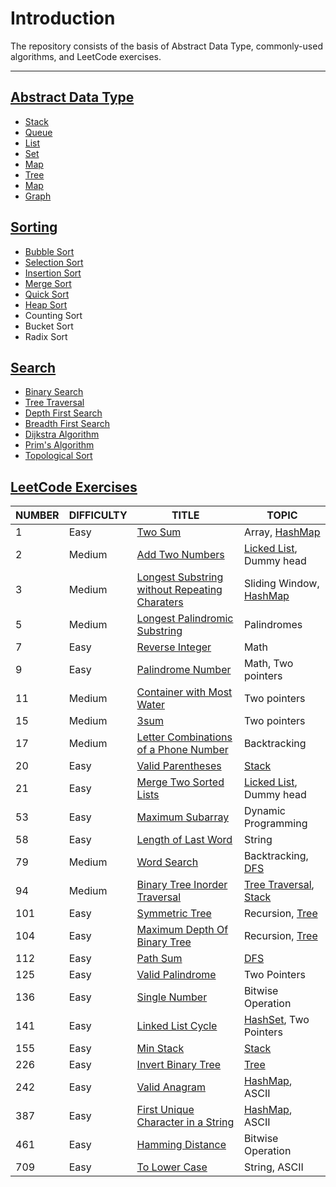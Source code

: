 # Introduction

The repository consists of the basis of Abstract Data Type, commonly-used algorithms, and LeetCode exercises.

---

## [Abstract Data Type](Abstract-Data-Type/)

-   [Stack](Algorithms/Abstract-Data-Type/Stack/)
-   [Queue](Algorithms/Abstract-Data-Type/Queue/)
-   [List](Algorithms/Abstract-Data-Type/List/)
-   [Set](Algorithms/Abstract-Data-Type/Set/)
-   [Map](Algorithms/Abstract-Data-Type/Map)
-   [Tree](Algorithms/Abstract-Data-Type/Tree)
-   [Map](Algorithms/Abstract-Data-Type/Map)
-   [Graph](Algorithms/Abstract-Data-Type/Graph/)

## [Sorting](Sorting/)

-   [Bubble Sort](Algorithms/Sorting/README.md/#Bubble-Sort)
-   [Selection Sort](Algorithms/Sorting/README.md/#Selection-Sort)
-   [Insertion Sort](Algorithms/Sorting/README.md/#Insertion-Sort)
-   [Merge Sort](Algorithms/Sorting/README.md/#Merge-Sort)
-   [Quick Sort](Algorithms/Sorting/README.md/#Quick-Sort)
-   [Heap Sort](Algorithms/Sorting/README.md/#Heap-Sort)
-   Counting Sort
-   Bucket Sort
-   Radix Sort

## [Search](Search/)

-   [Binary Search](Algorithms/Search/README.md/#Binary-Search)
-   [Tree Traversal](Algorithms/Search/README.md/#Tree-Traversal)
-   [Depth First Search](Algorithms/Search/README.md/#Depth-First-Search)
-   [Breadth First Search](Algorithms/Search/README.md/#Breadth-First-Search)
-   [Dijkstra Algorithm](Algorithms/Search/README.md/#Dijkstra-Alogrithm)
-   [Prim's Algorithm](Algorithms/Search/README.md/#Prim's-Algorithm)
-   [Topological Sort](Algorithms/Search/README.md/#Topological-Sort)

## [LeetCode Exercises](LeetCode-Exercises/)

| NUMBER | DIFFICULTY | TITLE                                                        | TOPIC                                                        |
| ------ | ---------- | ------------------------------------------------------------ | ------------------------------------------------------------ |
| 1      | Easy       | [Two Sum](LeetCode-Exercises/01-Two-Sum/)                    | Array, [HashMap](Algorithms/Abstract-Data-Type/Map/)         |
| 2      | Medium     | [Add Two Numbers](LeetCode-Exercises/02-Add-Two-Numbers/)    | [Licked List](Algorithms/Abstract-Data-Type/List/LinkedList.md), Dummy head |
| 3      | Medium     | [Longest Substring without Repeating Charaters](LeetCode-Exercises/03-Longest-Substring-Without-Repeating-Char/) | Sliding Window, [HashMap](Algorithms/Abstract-Data-Type/Map/) |
| 5      | Medium     | [Longest Palindromic Substring](LeetCode-Exercises/05-Longest-Palindromic-Substring/) | Palindromes                                                  |
| 7      | Easy       | [Reverse Integer](LeetCode-Exercises/07-Reverse-Integer/)    | Math                                                         |
| 9      | Easy       | [Palindrome Number](LeetCode-Exercises/09-Palindrome-Number/) | Math, Two pointers                                           |
| 11     | Medium     | [Container with Most Water](LeetCode-Exercises/11-Container-with-Most-Water/) | Two pointers                                                 |
| 15     | Medium     | [3sum](LeetCode-Exercises/15-3sum/)                          | Two pointers                                                 |
| 17     | Medium     | [Letter Combinations of a Phone Number](LeetCode-Exercises/17-Letter-Combinations-Phone-Number) | Backtracking                                                 |
| 20     | Easy       | [Valid Parentheses](LeetCode-Exercises/20-Valid-Parentheses/) | [Stack](Algorithms/Abstract-Data-Type/Stack/)                |
| 21     | Easy       | [Merge Two Sorted Lists](LeetCode-Exercises/21-Merge-Two-Sorted-Lists/) | [Licked List](Algorithms/Abstract-Data-Type/List/LinkedList.md), Dummy head |
| 53     | Easy       | [Maximum Subarray](LeetCode-Exercises/53-Maximum-Subarray/)  | Dynamic Programming                                          |
| 58     | Easy       | [Length of Last Word](LeetCode-Exercises/58-Length-Of-Last-Word/) | String                                                       |
| 79     | Medium     | [Word Search](LeetCode-Exercises/79-Word-Search/)            | Backtracking, [DFS](Algorithms/Search/README.md/#Depth-First-Search) |
| 94     | Medium     | [Binary Tree Inorder Traversal](LeetCode-Exercises/94-Binary-Tree-Inorder-Traversal) | [Tree Traversal](Algorithm/Search/#Tree-Traversal), [Stack](Algorithms/Abstract-Data-Type/Stack/) |
| 101    | Easy       | [Symmetric Tree](LeetCode-Exercises/101-Symmetric-Tree/)     | Recursion, [Tree](Algorithms/Abstract-Data-Type/Tree/)       |
| 104    | Easy       | [Maximum Depth Of Binary Tree](LeetCode-Exercises/104-Maximum-Depth-Of-Binary-Tree/) | Recursion, [Tree](Algorithms/Abstract-Data-Type/Tree/)       |
| 112    | Easy       | [Path Sum](LeetCode-Exercises/112-Path-Sum/)                 | [DFS](Algorithms/Search/README.md/#Depth-First-Search)       |
| 125    | Easy       | [Valid Palindrome](LeetCode-Exercises/125-Valid-Palindrome/) | Two Pointers                                                 |
| 136    | Easy       | [Single Number](leetCode-Exercises/136-Single-Number)        | Bitwise Operation                                            |
| 141    | Easy       | [Linked List Cycle](LeetCode-Exercises/141-Linked-List-Cycle/) | [HashSet](Algorithms/Abstract-Data-Type/Set/), Two Pointers  |
| 155    | Easy       | [Min Stack](LeetCode-Exercises/155-Min-Stack/)               | [Stack](Algorithms/Abstract-Data-Type/Stack/)                |
| 226    | Easy       | [Invert Binary Tree](LeetCode-Exercises/226-Invert-Binary-Tree/) | [Tree](Algorithms/Abstract-Data-Type/Tree/)                  |
| 242    | Easy       | [Valid Anagram](LeetCode-Exercises/242-Valid-Anagram/)       | [HashMap](Algorithms/Abstract-Data-Type/Map/), ASCII         |
| 387    | Easy       | [First Unique Character in a String](LeetCode-Exercises/387-First-Unique-Character-In-String/) | [HashMap](Algorithms/Abstract-Data-Type/Map/), ASCII         |
| 461    | Easy       | [Hamming Distance](LeetCode-Exercises/461-Hamming-Distance/) | Bitwise Operation                                            |
| 709    | Easy       | [To Lower Case](LeetCode-Exercises/709-To-Lower-Case/)       | String, ASCII                                                |


